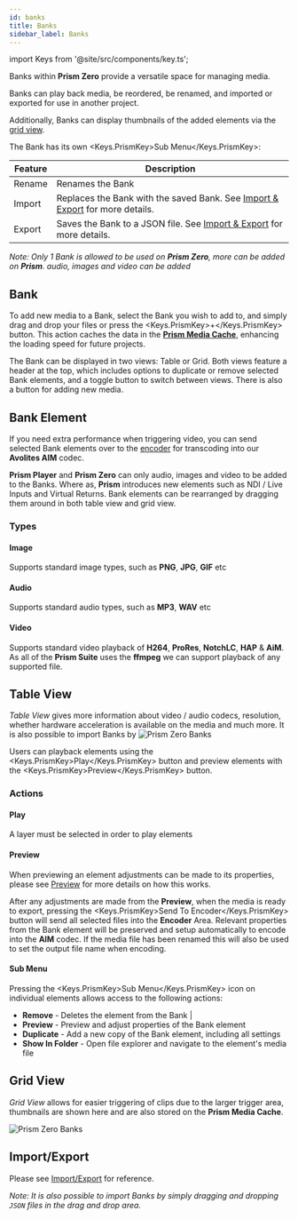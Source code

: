 ```yaml
---
id: banks
title: Banks
sidebar_label: Banks
---
```


import Keys from '@site/src/components/key.ts';

Banks within **Prism Zero** provide a versatile space for managing media. 

Banks can play back media, be reordered, be renamed, and imported or exported for use in another project. 

Additionally, Banks can display thumbnails of the added elements via the [grid view](./banks#grid-view).

<!--
The Bank has its own <Keys.PrismKey>Sub Menu</Keys.PrismKey>:

| Feature | Description |
|--------|--------------|
| Rename | Renames the Bank | 
| Import | Replaces the Bank with the saved Bank. See [Import & Export](../quick-start/import-export) for more details. | 
| Export | Saves the Bank to a JSON file. See [Import & Export](../quick-start/import-export) for more details. | 

*Note: Only 1 Bank is allowed to be used on **Prism Zero**, more can be added on **Prism**. audio, images and video can be added*
-->


The Bank has its own <Keys.PrismKey>Sub Menu</Keys.PrismKey>:

| Feature | Description |
|--------|--------------|
| Rename | Renames the Bank | 
| Import | Replaces the Bank with the saved Bank. See [Import & Export](../quick-start/import-export) for more details. | 
| Export | Saves the Bank to a JSON file. See [Import & Export](../quick-start/import-export) for more details. | 

*Note: Only 1 Bank is allowed to be used on **Prism Zero**, more can be added on **Prism**. audio, images and video can be added*


<!--
Pressing the <Keys.PrismKey>+</Keys.PrismKey> button will add a new Bank, the area will split into two sections:
- Left side - Bank Manager
- Right side - Selected Bank

Adding Banks will not be possible on the left side.

Each Bank has its own <Keys.PrismKey>Sub Menu</Keys.PrismKey>:

| Feature | Description |
|--------|--------------|
| Rename | Renames the Bank | 
| Remove | Deletes the Bank and its contents | 
| Duplicate | Duplicates the Bank and its contents, including any Bank element property changes | 
| Import | Replaces the Bank with the saved Bank. See [Import & Export](../quick-start/import-export) for more details. | 
| Export | Saves the Bank to a JSON file. See [Import & Export](../quick-start/import-export) for more details. | 

*Note: Multiple Banks can be added and as well as the basic feature of Prism Player and Prism Zero, NDI and Live input sources are also able to be added, please see [Settings > Inputs](../../prism/settings/settings-inputs.md) for more details.*
-->

## Bank

To add new media to a Bank, select the Bank you wish to add to, and simply drag and drop your files or press the <Keys.PrismKey>+</Keys.PrismKey> button. This action caches the data in the [**Prism Media Cache**](../quick-start/media-management#prism-media-cache), enhancing the loading speed for future projects.

The Bank can be displayed in two views: Table or Grid. Both views feature a header at the top, which includes options to duplicate or remove selected Bank elements, and a toggle button to switch between views. There is also a button for adding new media.

## Bank Element

If you need extra performance when triggering video, you can send selected Bank elements over to the [encoder](../encoder/encoder.md) for transcoding into our **Avolites AIM** codec.

**Prism Player** and **Prism Zero** can only  audio, images and video to be added to the Banks. Where as, **Prism** introduces new elements such as NDI / Live Inputs and Virtual Returns. Bank elements can be rearranged by dragging them around in both table view and grid view.

### Types

#### Image 

Supports standard image types, such as **PNG**, **JPG**, **GIF** etc

#### Audio
Supports standard audio types, such as **MP3**, **WAV** etc 

#### Video
Supports standard video playback of **H264**, **ProRes**, **NotchLC**, **HAP** & **AiM**. As all of the **Prism Suite** uses the **ffmpeg** we can support playback of any supported file.

<!--
#### NDI Input
Any active ndi sources on your network can be used here, please see both [Settings](../settings/settings-inputs) and [Preview](../play/preview) pages in order to setup and select your NDI Sources.

#### Live Input
Any connected usb devices can be used here, please see both [Settings](../settings/settings-inputs) and [Preview](../play/preview) pages in order to setup and select your Webcam / USB Capture Devices.

#### Virtual Return
The virtual return element allows you to take the rendered result of any layer and send it to any other layer in the project.
-->

## Table View

*Table View* gives more information about video / audio codecs, resolution, whether hardware acceleration is available on the media and much more.
It is also possible to import Banks by
![Prism Zero Banks](/prismdocs/images/zero-table-banks.png)

Users can playback elements using the <Keys.PrismKey>Play</Keys.PrismKey> button and preview elements with the <Keys.PrismKey>Preview</Keys.PrismKey> button.

### Actions

#### Play

<!--
Playing an element will playback on the [media player](../play/mediaplayer).
-->


A layer must be selected in order to play elements


<!--
A layer must be selected in order to play elements
-->



#### Preview

When previewing an element adjustments can be made to its properties, please see [Preview](../play/preview) for more details on how this works.

After any adjustments are made from the **Preview**, when the media is ready to export, pressing the <Keys.PrismKey>Send To Encoder</Keys.PrismKey> button will send all selected files into the **Encoder** Area. Relevant properties from the Bank element will be preserved and setup automatically to encode into the **AIM** codec. If the media file has been renamed this will also be used to set the output file name when encoding.


<!--
#### Preview

When previewing an element adjustments can be made to its properties, please see [Preview](../play/preview) for more details on how this works.

After any adjustments are made from the **Preview**, when the media is ready to export, pressing the <Keys.PrismKey>Send To Encoder</Keys.PrismKey> button will send all selected files into the **Encoder** Area. Relevant properties from the Bank element will be preserved and setup automatically to encode into the **AIM** codec. If the media file has been renamed this will also be used to set the output file name when encoding.
-->

#### Sub Menu
<!--
Pressing the <Keys.PrismKey>Sub Menu</Keys.PrismKey> icon on individual elements allows access to the following actions:

- **Remove** - Deletes the element from the Bank
- **Duplicate** - Add a new copy of the Bank element, including all settings
- **Show In Folder** - Open file explorer and navigate to the element's media file

-->

Pressing the <Keys.PrismKey>Sub Menu</Keys.PrismKey> icon on individual elements allows access to the following actions:

- **Remove** - Deletes the element from the Bank | 
- **Preview** - Preview and adjust properties of the Bank element
- **Duplicate** - Add a new copy of the Bank element, including all settings
- **Show In Folder** - Open file explorer and navigate to the element's media file

<!--
Pressing the <Keys.PrismKey>Sub Menu</Keys.PrismKey> icon on individual elements allows access to the following actions:

- **Remove** - Deletes the element from the Bank
- **Preview** - Preview and adjust properties of the Bank element
- **Duplicate** - Add a new copy of the Bank element, including all settings
- **Show In Folder** - Open file explorer and navigate to the element's media file
-->

## Grid View

*Grid View* allows for easier triggering of clips due to the larger trigger area, thumbnails are shown here and are also stored on the **Prism Media Cache**.

![Prism Zero Banks](/prismdocs/images/zero-grid-Banks.png)

## Import/Export

Please see [Import/Export](../quick-start/import-export) for reference.

*Note: It is also possible to import Banks by simply dragging and dropping `JSON` files in the drag and drop area.*